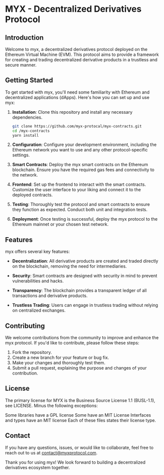 # MYX - Decentralized Derivatives Protocol

## Introduction

Welcome to myx, a decentralized derivatives protocol deployed on the Ethereum Virtual Machine (EVM). This protocol aims to provide a framework for creating and trading decentralized derivative products in a trustless and secure manner.

## Getting Started

To get started with myx, you'll need some familiarity with Ethereum and decentralized applications (dApps). Here's how you can set up and use myx:

1. **Installation**: Clone this repository and install any necessary dependencies.

   ```bash
   git clone https://github.com/myx-protocal/myx-contracts.git
   cd /myx-contracts
   yarn install
   ```

2. **Configuration**: Configure your development environment, including the Ethereum network you want to use and any other protocol-specific settings.

3. **Smart Contracts**: Deploy the myx smart contracts on the Ethereum blockchain. Ensure you have the required gas fees and connectivity to the network.

4. **Frontend**: Set up the frontend to interact with the smart contracts. Customize the user interface to your liking and connect it to the deployed contracts.

5. **Testing**: Thoroughly test the protocol and smart contracts to ensure they function as expected. Conduct both unit and integration tests.

6. **Deployment**: Once testing is successful, deploy the myx protocol to the Ethereum mainnet or your chosen test network.

## Features

myx offers several key features:

- **Decentralization**: All derivative products are created and traded directly on the blockchain, removing the need for intermediaries.

- **Security**: Smart contracts are designed with security in mind to prevent vulnerabilities and hacks.

- **Transparency**: The blockchain provides a transparent ledger of all transactions and derivative products.

- **Trustless Trading**: Users can engage in trustless trading without relying on centralized exchanges.

## Contributing

We welcome contributions from the community to improve and enhance the myx protocol. If you'd like to contribute, please follow these steps:

1. Fork the repository.
2. Create a new branch for your feature or bug fix.
3. Make your changes and thoroughly test them.
4. Submit a pull request, explaining the purpose and changes of your contribution.

## License

The primary license for MYX is the Business Source License 1.1 (BUSL-1.1), see LICENSE. Minus the following exceptions:

Some libraries have a GPL license
Some have an MIT License
Interfaces and types have an MIT license
Each of these files states their license type.

## Contact

If you have any questions, issues, or would like to collaborate, feel free to reach out to us at [contact@myxprotocol.com](mailto:contact@myxprotocol.com).

Thank you for using myx! We look forward to building a decentralized derivatives ecosystem together.
